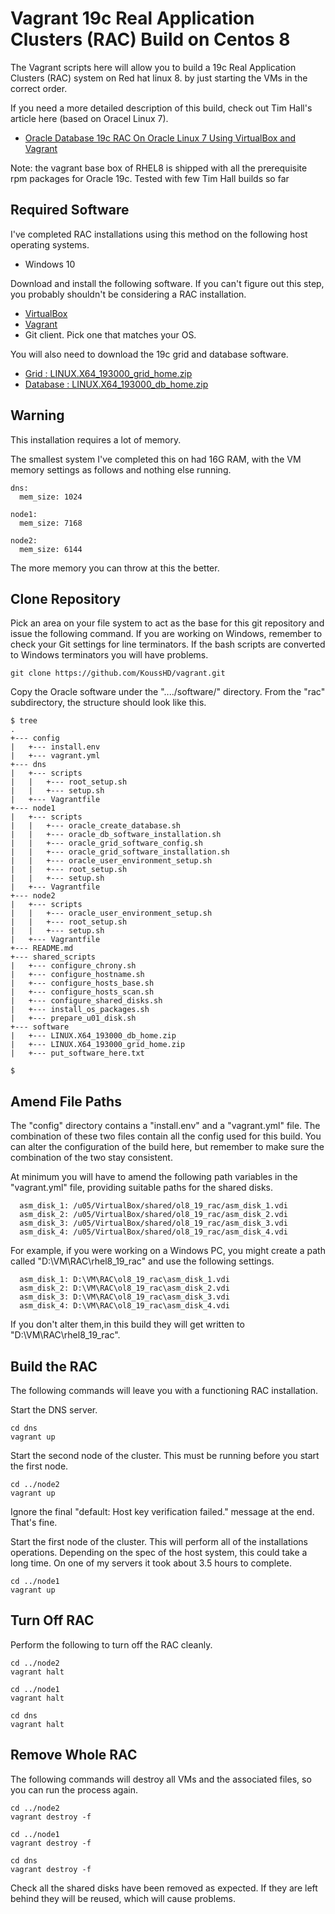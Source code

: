 # Vagrant 19c Real Application Clusters (RAC) Build on Centos 8

The Vagrant scripts here will allow you to build a 19c Real Application Clusters (RAC) system on Red hat linux 8. by just starting the VMs in the correct order.

If you need a more detailed description of this build, check out Tim Hall's article here (based on Oracel Linux 7).

* [Oracle Database 19c RAC On Oracle Linux 7 Using VirtualBox and Vagrant](https://oracle-base.com/articles/19c/oracle-db-19c-rac-installation-on-oracle-linux-7-using-virtualbox)

Note: the vagrant base box of RHEL8 is shipped with all the prerequisite rpm packages for Oracle 19c. Tested with few Tim Hall builds so far

## Required Software

I've completed RAC installations using this method on the following host operating systems.

* Windows 10

Download and install the following software. If you can't figure out this step, you probably shouldn't be considering a RAC installation.

* [VirtualBox](https://www.virtualbox.org/wiki/Downloads)
* [Vagrant](https://www.vagrantup.com/downloads.html)
* Git client. Pick one that matches your OS.

You will also need to download the 19c grid and database software.

* [Grid : LINUX.X64_193000_grid_home.zip](https://www.oracle.com/technetwork/database/enterprise-edition/downloads/oracle19c-linux-5462157.html)
* [Database : LINUX.X64_193000_db_home.zip](https://www.oracle.com/technetwork/database/enterprise-edition/downloads/oracle19c-linux-5462157.html)

## Warning

This installation requires a lot of memory.

The smallest system I've completed this on had 16G RAM, with the VM memory settings as follows and nothing else running.

```
dns:
  mem_size: 1024

node1:
  mem_size: 7168

node2:
  mem_size: 6144
```

The more memory you can throw at this the better.

## Clone Repository

Pick an area on your file system to act as the base for this git repository and issue the following command. If you are working on Windows, remember to check your Git settings for line terminators. If the bash scripts are converted to Windows terminators you will have problems.

```
git clone https://github.com/KoussHD/vagrant.git
```

Copy the Oracle software under the "..../software/" directory. From the "rac" subdirectory, the structure should look like this.

```
$ tree
.
+--- config
|   +--- install.env
|   +--- vagrant.yml
+--- dns
|   +--- scripts
|   |   +--- root_setup.sh
|   |   +--- setup.sh
|   +--- Vagrantfile
+--- node1
|   +--- scripts
|   |   +--- oracle_create_database.sh
|   |   +--- oracle_db_software_installation.sh
|   |   +--- oracle_grid_software_config.sh
|   |   +--- oracle_grid_software_installation.sh
|   |   +--- oracle_user_environment_setup.sh
|   |   +--- root_setup.sh
|   |   +--- setup.sh
|   +--- Vagrantfile
+--- node2
|   +--- scripts
|   |   +--- oracle_user_environment_setup.sh
|   |   +--- root_setup.sh
|   |   +--- setup.sh
|   +--- Vagrantfile
+--- README.md
+--- shared_scripts
|   +--- configure_chrony.sh
|   +--- configure_hostname.sh
|   +--- configure_hosts_base.sh
|   +--- configure_hosts_scan.sh
|   +--- configure_shared_disks.sh
|   +--- install_os_packages.sh
|   +--- prepare_u01_disk.sh
+--- software
|   +--- LINUX.X64_193000_db_home.zip
|   +--- LINUX.X64_193000_grid_home.zip
|   +--- put_software_here.txt

$ 
```

## Amend File Paths

The "config" directory contains a "install.env" and a "vagrant.yml" file. The combination of these two files contain all the config used for this build. You can alter the configuration of the build here, but remember to make sure the combination of the two stay consistent.

At minimum you will have to amend the following path variables in the "vagrant.yml" file, providing suitable paths for the shared disks.

```
  asm_disk_1: /u05/VirtualBox/shared/ol8_19_rac/asm_disk_1.vdi
  asm_disk_2: /u05/VirtualBox/shared/ol8_19_rac/asm_disk_2.vdi
  asm_disk_3: /u05/VirtualBox/shared/ol8_19_rac/asm_disk_3.vdi
  asm_disk_4: /u05/VirtualBox/shared/ol8_19_rac/asm_disk_4.vdi
```

For example, if you were working on a Windows PC, you might create a path called "D:\VM\RAC\rhel8_19_rac" and use the following settings.

```
  asm_disk_1: D:\VM\RAC\ol8_19_rac\asm_disk_1.vdi
  asm_disk_2: D:\VM\RAC\ol8_19_rac\asm_disk_2.vdi
  asm_disk_3: D:\VM\RAC\ol8_19_rac\asm_disk_3.vdi
  asm_disk_4: D:\VM\RAC\ol8_19_rac\asm_disk_4.vdi
```

If you don't alter them,in this build they will get written to "D:\VM\RAC\rhel8_19_rac".

## Build the RAC

The following commands will leave you with a functioning RAC installation.

Start the DNS server.

```
cd dns
vagrant up
```

Start the second node of the cluster. This must be running before you start the first node.

```
cd ../node2
vagrant up
```

Ignore the final "default: Host key verification failed." message at the end. That's fine.

Start the first node of the cluster. This will perform all of the installations operations. Depending on the spec of the host system, this could take a long time. On one of my servers it took about 3.5 hours to complete.

```
cd ../node1
vagrant up
```

## Turn Off RAC

Perform the following to turn off the RAC cleanly.

```
cd ../node2
vagrant halt

cd ../node1
vagrant halt

cd dns
vagrant halt
```

## Remove Whole RAC

The following commands will destroy all VMs and the associated files, so you can run the process again.

```
cd ../node2
vagrant destroy -f

cd ../node1
vagrant destroy -f

cd dns
vagrant destroy -f
```

Check all the shared disks have been removed as expected. If they are left behind they will be reused, which will cause problems.
